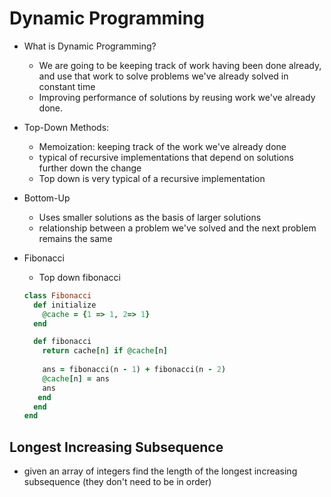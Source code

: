 # Dynamic Programming
  * What is Dynamic Programming?
    * We are going to be keeping track of work having been done already, and use that work
    to solve problems we've already solved in constant time
    * Improving performance of solutions by reusing work we've already done.
  * Top-Down Methods: 
    * Memoization: keeping track of the work we've already done
    * typical of recursive implementations that depend on solutions further down the change
    * Top down is very typical of a recursive implementation
  * Bottom-Up
    * Uses smaller solutions as the basis of larger solutions
    * relationship between a problem we've solved and the next problem remains the same
  * Fibonacci
    * Top down fibonacci

    ```ruby
    class Fibonacci
      def initialize
        @cache = {1 => 1, 2=> 1}
      end

      def fibonacci
        return cache[n] if @cache[n]
     
        ans = fibonacci(n - 1) + fibonacci(n - 2)
        @cache[n] = ans
        ans
       end
      end
    end
    ````
  ## Longest Increasing Subsequence
  * given an array of integers find the length of the longest increasing subsequence (they don't need to be in order)
    